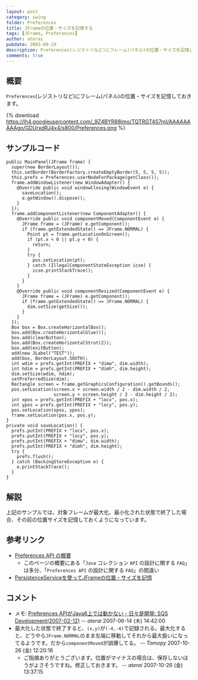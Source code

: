 ```yaml
---
layout: post
category: swing
folder: Preferences
title: JFrameの位置・サイズを記憶する
tags: [JFrame, Preferences]
author: aterai
pubdate: 2003-09-29
description: Preferences(レジストリなど)にフレーム(パネル)の位置・サイズを記憶しておきます。
comments: true
---
```

## 概要
`Preferences`(レジストリなど)にフレーム(パネル)の位置・サイズを記憶しておきます。

{% download https://lh4.googleusercontent.com/_9Z4BYR88imo/TQTRGT4S7mI/AAAAAAAAAgo/GDUrxdRJ4x4/s800/Preferences.png %}

## サンプルコード
<pre class="prettyprint"><code>public MainPanel(JFrame frame) {
  super(new BorderLayout());
  this.setBorder(BorderFactory.createEmptyBorder(5, 5, 5, 5));
  this.prefs = Preferences.userNodeForPackage(getClass());
  frame.addWindowListener(new WindowAdapter() {
    @Override public void windowClosing(WindowEvent e) {
      saveLocation();
      e.getWindow().dispose();
    }
  });
  frame.addComponentListener(new ComponentAdapter() {
    @Override public void componentMoved(ComponentEvent e) {
      JFrame frame = (JFrame) e.getComponent();
      if (frame.getExtendedState() == JFrame.NORMAL) {
        Point pt = frame.getLocationOnScreen();
        if (pt.x &lt; 0 || pt.y &lt; 0) {
          return;
        }
        try {
          pos.setLocation(pt);
        } catch (IllegalComponentStateException icse) {
          icse.printStackTrace();
        }
      }
    }
    @Override public void componentResized(ComponentEvent e) {
      JFrame frame = (JFrame) e.getComponent();
      if (frame.getExtendedState() == JFrame.NORMAL) {
        dim.setSize(getSize());
      }
    }
  });
  Box box = Box.createHorizontalBox();
  box.add(Box.createHorizontalGlue());
  box.add(clearButton);
  box.add(Box.createHorizontalStrut(2));
  box.add(exitButton);
  add(new JLabel("TEST"));
  add(box, BorderLayout.SOUTH);
  int wdim = prefs.getInt(PREFIX + "dimw", dim.width);
  int hdim = prefs.getInt(PREFIX + "dimh", dim.height);
  dim.setSize(wdim, hdim);
  setPreferredSize(dim);
  Rectangle screen = frame.getGraphicsConfiguration().getBounds();
  pos.setLocation(screen.x + screen.width / 2 - dim.width / 2,
                  screen.y + screen.height / 2 - dim.height / 2);
  int xpos = prefs.getInt(PREFIX + "locx", pos.x);
  int ypos = prefs.getInt(PREFIX + "locy", pos.y);
  pos.setLocation(xpos, ypos);
  frame.setLocation(pos.x, pos.y);
}
private void saveLocation() {
  prefs.putInt(PREFIX + "locx", pos.x);
  prefs.putInt(PREFIX + "locy", pos.y);
  prefs.putInt(PREFIX + "dimw", dim.width);
  prefs.putInt(PREFIX + "dimh", dim.height);
  try {
    prefs.flush();
  } catch (BackingStoreException e) {
    e.printStackTrace();
  }
}
</code></pre>

## 解説
上記のサンプルでは、対象フレームが最大化、最小化された状態で終了した場合、その前の位置サイズを記憶しておくようになっています。

## 参考リンク
- [Preferences API の概要](http://docs.oracle.com/javase/jp/6/technotes/guides/preferences/overview.html)
    - このページの概要にある「`Java` コレクション `API` の設計に関する `FAQ`」は多分、「`Preferences API` の設計に関する `FAQ`」の間違い
- [PersistenceServiceを使ってJFrameの位置・サイズを記憶](http://ateraimemo.com/Swing/PersistenceService.html)

<!-- dummy comment line for breaking list -->

## コメント
- メモ: [Preferences APIがJava6上では動かない - 日々是開発: SQS Development(2007-02-12)](http://sqs.cmr.sfc.keio.ac.jp/tdiary/20070212.html#p01) -- *aterai* 2007-06-14 (木) 14:42:00
- 最大化した状態で終了すると、`(x,y)`が`(-4,-4)`で記録される。最大化すると、どうやら`JFrame.NORMAL`のまま左端に移動してそれから最大扱いになってるようです。だから`componentMoved`が誤爆してる。 -- *Tomopy* 2007-10-26 (金) 12:20:16
    - ご指摘ありがとうございます。位置がマイナスの場合は、保存しないほうがよさそうですね。修正しておきます。 -- *aterai* 2007-10-26 (金) 13:37:15

<!-- dummy comment line for breaking list -->
